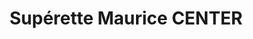 ---
title: "Supérette Maurice CENTER"
url: /libreville/superette-maurice-center/
shop: commodité
---